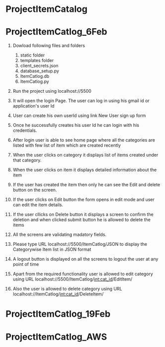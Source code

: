 # ProjectItemCatalog
# ProjectItemCatlog_6Feb

1. Dowload following files and folders
	1. static folder 
	2. templates folder
	3. client_secrets.json
 	4. database_setup.py
	5. ItemCatlog.db
	6. ItemCatlog.py
	
2. Run the project using localhost://5500
3. It will open the login Page. The user can log in using his gmail id or application's user Id
4. User can create his own userId using link New User sign up form
5. Once he successfully creates his user Id he can login with his credentials.
6. After login user is able to see home page where all the categories are listed with
   few list of item which are created recently
7. When the user clicks on category it displays list of items created under that category.
8. When the user clicks on item it displays detailed information about the item
9. If the user has created the item then only he can see the Edit and delete button on the screen.
10. If the user clicks on Edit button the form opens in edit mode and user can edit the item details.
11. If the user cllicks on Delete button it displays a screen to confirm the deletion and when clicked submit button
    he is allowed to delete the items
12. All the screens are validating madatory fields.
13. Please type URL localhost://5500/ItemCatlog/JSON to display the Categorywise Item list  in JSON format
14. A logout button is displayed on all the screens to logout the user at any point of time
15. Apart from the required functionality user is allowed to edit category using URL localhost://5500/ItemCatlog/<int:cat_id>/EditItem/
16. Also the user is allowed to delete category using URL localhost://ItemCatlog/<int:cat_id>/DeleteItem/



	
# ProjectItemCatlog_19Feb
# ProjectItemCatlog_AWS

